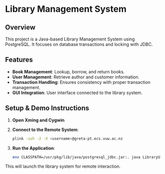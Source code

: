 # Library Management System

## Overview
This project is a Java-based Library Management System using PostgreSQL. It focuses on database transactions and locking with JDBC.

## Features
- **Book Management**: Lookup, borrow, and return books.
- **User Management**: Retrieve author and customer information.
- **Transaction Handling**: Ensures consistency with proper transaction management.
- **GUI Integration**: User interface connected to the library system.

## Setup & Demo Instructions

1. **Open Xming and Cygwin**

2. **Connect to the Remote System**:
    ```bash
    plink -ssh -2 -X <username>@greta-pt.ecs.vuw.ac.nz
    ```

3. **Run the Application**:
    ```bash
    env CLASSPATH=/usr/pkg/lib/java/postgresql_jdbc.jar:. java LibraryUI
    ```

This will launch the library system for remote interaction.
